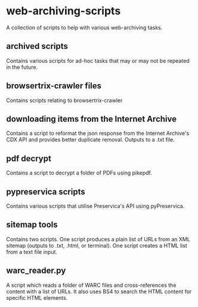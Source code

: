 # web-archiving-scripts

A collection of scripts to help with various web-archiving tasks.

## archived scripts

Contains various scripts for ad-hoc tasks that may or may not be repeated in the future.

## browsertrix-crawler files

Contains scripts relating to browsertrix-crawler

## downloading items from the Internet Archive

Contains a script to reformat the json response from the Internet Archive's CDX API and provides better duplicate removal. Outputs to a .txt file.

## pdf decrypt

Contains a script to decrypt a folder of PDFs using pikepdf.

## pypreservica scripts

Contains various scripts that utilise Preservica's API using pyPreservica.

## sitemap tools

Contains two scripts. One script produces a plain list of URLs from an XML sitemap (outputs to .txt, .html, or terminal). One script creates a HTML list from a text file input.

## warc_reader.py

A script which reads a folder of WARC files and cross-references the content with a list of URLs. It also uses BS4 to search the HTML content for specific HTML elements.
